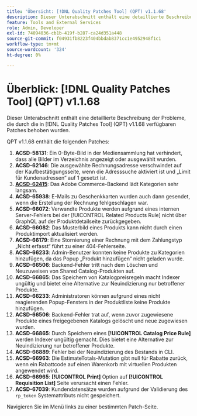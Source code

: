```yaml
---
title: 'Übersicht: [!DNL Quality Patches Tool] (QPT) v1.1.68'
description: Dieser Unterabschnitt enthält eine detaillierte Beschreibung der Probleme, die durch die in Version 1.1.68  [!DNL Quality Patches Tool]  Patches behoben wurden.
feature: Tools and External Services
role: Admin, Developer
exl-id: 74094036-cb1b-419f-b287-ca24d351a448
source-git-commit: f04931fb8223f404bbdab8371cc1e4952948f1c1
workflow-type: tm+mt
source-wordcount: '324'
ht-degree: 0%

---
```


# Überblick: [!DNL Quality Patches Tool] (QPT) v1.1.68

Dieser Unterabschnitt enthält eine detaillierte Beschreibung der Probleme, die durch die in [!DNL Quality Patches Tool] (QPT) v1.1.68 verfügbaren Patches behoben wurden.

QPT v1.1.68 enthält die folgenden Patches:
1. **ACSD-58131**: Ein 0-Byte-Bild in der Mediensammlung hat verhindert, dass alle Bilder im Verzeichnis angezeigt oder ausgewählt wurden.
1. **ACSD-62146**: Die ausgewählte Rechnungsadresse verschwindet auf der Kaufbestätigungsseite, wenn die Adresssuche aktiviert ist und „Limit für Kundenadressen“ auf 1 gesetzt ist.
1. **[ACSD-62415](/help/tools/quality-patches-tool/patches-available-in-qpt/v1-1-68/acsd-62415-adobe-commerce-backend-loads-categories-very-slowly.md)**: Das Adobe Commerce-Backend lädt Kategorien sehr langsam.
1. **ACSD-65938**: E-Mails zu Geschenkkarten wurden auch dann gesendet, wenn die Erstellung der Rechnung fehlgeschlagen war.
1. **ACSD-66072**: Verwandte Produkte werden aufgrund eines internen Server-Fehlers bei der [!UICONTROL Related Products Rule] nicht über GraphQL auf der Produktdetailseite zurückgegeben.
1. **ACSD-66082**: Das Musterbild eines Produkts kann nicht durch einen Produktimport aktualisiert werden.
1. **ACSD-66179**: Eine Stornierung einer Rechnung mit dem Zahlungstyp „Nicht erfasst“ führt zu einer 404-Fehlerseite.
1. **ACSD-66233**: Admin-Benutzer konnten keine Produkte zu Kategorien hinzufügen, da das Popup „Produkt hinzufügen“ nicht geladen wurde.
1. **ACSD-66506**: Backend-Fehler tritt nach dem Löschen und Neuzuweisen von Shared Catalog-Produkten auf.
1. **ACSD-66865**: Das Speichern von Katalogpreisregeln macht Indexer ungültig und bietet eine Alternative zur Neuindizierung nur betroffener Produkte.
1. **ACSD-66233**: Administratoren können aufgrund eines nicht reagierenden Popup-Fensters in der Produktliste keine Produkte hinzufügen.
1. **ACSD-66506**: Backend-Fehler trat auf, wenn zuvor zugewiesene Produkte eines freigegebenen Katalogs gelöscht und neue zugewiesen wurden.
1. **ACSD-66865**: Durch Speichern eines **[!UICONTROL Catalog Price Rule]** werden Indexer ungültig gemacht. Dies bietet eine Alternative zur Neuindizierung nur betroffener Produkte.
1. **ACSD-66889**: Fehler bei der Neuindizierung des Bestands in CLI.
1. **ACSD-66963**: Die EstimateTotals-Mutation gibt null für Rabatte zurück, wenn ein Rabattcode auf einen Warenkorb mit virtuellen Produkten angewendet wird.
1. **ACSD-66965**: **[!UICONTROL Print]** Option auf **[!UICONTROL Requisition List]** Seite verursacht einen Fehler.
1. **ACSD-67039**: Kundendatensätze wurden aufgrund der Validierung des `rp_token` Systemattributs nicht gespeichert.


Navigieren Sie im Menü links zu einer bestimmten Patch-Seite.
